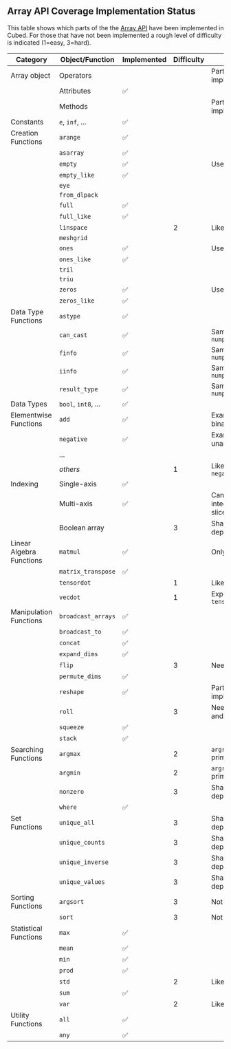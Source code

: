 ## Array API Coverage Implementation Status

This table shows which parts of the the [Array API](https://data-apis.org/array-api/latest/API_specification/index.html) have been implemented in Cubed. For those that have not been implemented a rough level of difficulty is indicated (1=easy, 3=hard).

| Category                 | Object/Function     | Implemented        | Difficulty | Notes                         |
| ------------------------ | ------------------- | ------------------ | ---------- | ----------------------------- |
| Array object             | Operators           |                    |            | Partial implementation        |
|                          | Attributes          | :white_check_mark: |            |                               |
|                          | Methods             |                    |            | Partial implementation        |
| Constants                | `e`, `inf`, ...     | :white_check_mark: |            |                               |
| Creation Functions       | `arange`            | :white_check_mark: |            |                               |
|                          | `asarray`           | :white_check_mark: |            |                               |
|                          | `empty`             | :white_check_mark: |            | Uses `full`                   |
|                          | `empty_like`        | :white_check_mark: |            |                               |
|                          | `eye`               |                    |            |                               |
|                          | `from_dlpack`       |                    |            |                               |
|                          | `full`              | :white_check_mark: |            |                               |
|                          | `full_like`         | :white_check_mark: |            |                               |
|                          | `linspace`          |                    | 2          | Like `arange`                 |
|                          | `meshgrid`          |                    |            |                               |
|                          | `ones`              | :white_check_mark: |            | Uses `full`                   |
|                          | `ones_like`         | :white_check_mark: |            |                               |
|                          | `tril`              |                    |            |                               |
|                          | `triu`              |                    |            |                               |
|                          | `zeros`             | :white_check_mark: |            | Uses `full`                   |
|                          | `zeros_like`        | :white_check_mark: |            |                               |
| Data Type Functions      | `astype`            | :white_check_mark: |            |                               |
|                          | `can_cast`          | :white_check_mark: |            | Same as `numpy.array_api`     |
|                          | `finfo`             | :white_check_mark: |            | Same as `numpy.array_api`     |
|                          | `iinfo`             | :white_check_mark: |            | Same as `numpy.array_api`     |
|                          | `result_type`       | :white_check_mark: |            | Same as `numpy.array_api`     |
| Data Types               | `bool`, `int8`, ... | :white_check_mark: |            |                               |
| Elementwise Functions    | `add`               | :white_check_mark: |            | Example of a binary function  |
|                          | `negative`          | :white_check_mark: |            | Example of a unary function   |
|                          | ...                 |                    |            |                               |
|                          | _others_            |                    | 1          | Like `add` or `negative`      |
| Indexing                 | Single-axis         | :white_check_mark: |            |                               |
|                          | Multi-axis          | :white_check_mark: |            | Can't mix integers and slices |
|                          | Boolean array       |                    | 3          | Shape is data dependent       |
| Linear Algebra Functions | `matmul`            | :white_check_mark: |            | Only 2D case                  |
|                          | `matrix_transpose`  | :white_check_mark: |            |                               |
|                          | `tensordot`         |                    | 1          | Like Dask                     |
|                          | `vecdot`            |                    | 1          | Express using `tensordot`     |
| Manipulation Functions   | `broadcast_arrays`  | :white_check_mark: |            |                               |
|                          | `broadcast_to`      | :white_check_mark: |            |                               |
|                          | `concat`            | :white_check_mark: |            |                               |
|                          | `expand_dims`       | :white_check_mark: |            |                               |
|                          | `flip`              |                    | 3          | Needs indexing                |
|                          | `permute_dims`      | :white_check_mark: |            |                               |
|                          | `reshape`           | :white_check_mark: |            | Partial implementation        |
|                          | `roll`              |                    | 3          | Needs `concat` and `reshape`  |
|                          | `squeeze`           | :white_check_mark: |            |                               |
|                          | `stack`             | :white_check_mark: |            |                               |
| Searching Functions      | `argmax`            |                    | 2          | `argreduction` primitive      |
|                          | `argmin`            |                    | 2          | `argreduction` primitive      |
|                          | `nonzero`           |                    | 3          | Shape is data dependent       |
|                          | `where`             | :white_check_mark: |            |                               |
| Set Functions            | `unique_all`        |                    | 3          | Shape is data dependent       |
|                          | `unique_counts`     |                    | 3          | Shape is data dependent       |
|                          | `unique_inverse`    |                    | 3          | Shape is data dependent       |
|                          | `unique_values`     |                    | 3          | Shape is data dependent       |
| Sorting Functions        | `argsort`           |                    | 3          | Not in Dask                   |
|                          | `sort`              |                    | 3          | Not in Dask                   |
| Statistical Functions    | `max`               | :white_check_mark: |            |                               |
|                          | `mean`              | :white_check_mark: |            |                               |
|                          | `min`               | :white_check_mark: |            |                               |
|                          | `prod`              | :white_check_mark: |            |                               |
|                          | `std`               |                    | 2          | Like `mean`                   |
|                          | `sum`               | :white_check_mark: |            |                               |
|                          | `var`               |                    | 2          | Like `mean`                   |
| Utility Functions        | `all`               | :white_check_mark: |            |                               |
|                          | `any`               | :white_check_mark: |            |                               |
